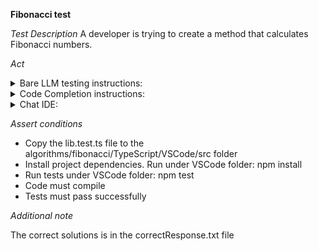 **Fibonacci test**

*Test Description*
A developer is trying to create a method that calculates Fibonacci numbers.

*Act*

<details>
<summary>Bare LLM testing instructions:</summary>

- Open the prompt.txt file
- Copy a question located in the prompt.txt file to the chat window
- Submit the question
- Open the project algorithms/fibonacci/TypeScript
- Open the lib.ts file
- Add the suggested function to lib.ts file

</details>

<details>
<summary>Code Completion instructions:</summary>

- Open the project algorithms/fibonacci/TypeScript in IDE
- Open the lib.ts file
- Type in the file:

```TypeScript
export function fibonacci(n: number): number {
```

- Press ENTER
- Accept a sequence of suggestions using the TAB and ENTER keys

</details>

<details>
<summary>Chat IDE:</summary>

- Open the project algorithms/fibonacci/TypeScript
- Open the lib.ts file
- Type in the chat window:

```TypeScript
Implement export function fibonacci(n: number): number
```

- Add the suggested function to the lib.ts file

</details>

*Assert conditions*

- Copy the lib.test.ts file to the algorithms/fibonacci/TypeScript/VSCode/src folder
- Install project dependencies. Run under VSCode folder:
npm install
- Run tests under VSCode folder:
npm test
- Code must compile
- Tests must pass successfully

*Additional note*

The correct solutions is in the correctResponse.txt file
